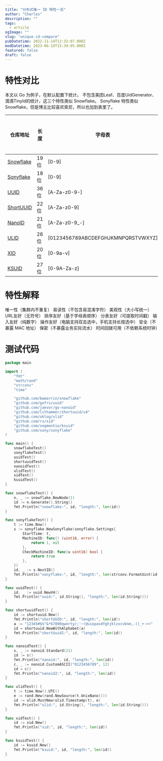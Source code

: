 ```yaml
---
title: "分布式唯一 ID 特性一览"
author: "Charles"
description: ""
tags:
  - article
ogImage: ""
slug: "unique-id-compare"
pubDatetime: 2022-11-14T12:32:07.000Z
modDatetime: 2023-06-19T15:39:05.000Z
featured: false
draft: false
---
```


# 特性对比

本文以 Go 为例子，在默认配置下统计。
不包含美团Leaf、百度UidGenerator、滴滴TinyId的统计，这三个特性类似 Snowflake。
Sonyflake 特性类似 Snowflake，但是博主比较喜欢索尼，所以也加到表里了。

| 仓库地址                                            | 长度 | 字母表                              | 包含时间戳 | 包含机器号 | 包含随机数 | 自定义种子 | 自定义码表 | 自定义长度 | 易读性 | 美观性 | URL友好 | 排序友好 | 分表友好 | 输入友好 | 操作友好 | 可以校验 |
| --------------------------------------------------- | ---- | ----------------------------------- | ---------- | ---------- | ---------- | ---------- | ---------- | ---------- | ------ | ------ | ------- | -------- | -------- | -------- | -------- | -------- |
| [Snowflake](https://github.com/bwmarrin/snowflake)  | 19位 | \[0-9]                              | ✔         | ✔         | <br />     | <br />     | <br />     | <br />     | ✔     | ✔     | ✔      | ✔       | ✔       | ✔       | ✔       | ✔       |
| [Sonyflake](https://github.com/sony/sonyflake)      | 18位 | \[0-9]                              | ✔         | ✔         | <br />     | <br />     | <br />     | <br />     | ✔     | ✔     | ✔      | ✔       | ✔       | ✔       | ✔       | ✔       |
| [UUID](https://github.com/gofrs/uuid)               | 36位 | \[A-Za-z0-9-]                       | <br />     | <br />     | ✔         | <br />     | <br />     | <br />     | <br /> | ✔     | <br />  | <br />   | <br />   | <br />   | <br />   | <br />   |
| [ShortUUID](https://github.com/lithammer/shortuuid) | 22位 | \[A-Za-z0-9]                        | <br />     | <br />     | ✔         | <br />     | ✔         | <br />     | ✔     | <br /> | ✔      | <br />   | <br />   | <br />   | ✔       | <br />   |
| [NanoID](https://github.com/jaevor/go-nanoid)       | 21位 | \[A-Za-z0-9\_-]                     | <br />     | <br />     | ✔         | <br />     | ✔         | ✔         | <br /> | <br /> | <br />  | <br />   | <br />   | <br />   | <br />   | <br />   |
| [ULID](https://github.com/oklog/ulid)               | 26位 | \[0123456789ABCDEFGHJKMNPQRSTVWXYZ] | ✔         | <br />     | ✔         | ✔         | <br />     | <br />     | <br /> | ✔     | ✔      | ✔       | ✔       | <br />   | ✔       | ✔       |
| [XID](https://github.com/rs/xid)                    | 20位 | \[0-9a-v]                           | ✔         | ✔         | ✔         | <br />     | <br />     | <br />     | <br /> | ✔     | ✔      | ✔       | ✔       | <br />   | ✔       | ✔       |
| [KSUID](https://github.com/segmentio/ksuid)         | 27位 | \[0-9A-Za-z]                        | ✔         | <br />     | ✔         | ✔         | <br />     | <br />     | <br /> | <br /> | ✔      | ✔       | ✔       | <br />   | ✔       | ✔       |

# 特性解释

唯一性（集群内不重复）
易读性（不包含易混淆字符）
美观性（大小写统一）
URL友好（无符号）
排序友好（基于字母表顺序）
分表友好（可提取时间戳）
输入友好（纯数字）
操作友好（电脑支持双击选中，手机支持长按选中）
安全（不暴露 MAC 地址）
保密（不暴露业务实际流水）
时间回拨可用（不依赖系统时钟）

# 测试代码

```go
package main

import (
	"fmt"
	"math/rand"
	"strconv"
	"time"

	"github.com/bwmarrin/snowflake"
	"github.com/gofrs/uuid"
	"github.com/jaevor/go-nanoid"
	"github.com/lithammer/shortuuid/v4"
	"github.com/oklog/ulid"
	"github.com/rs/xid"
	"github.com/segmentio/ksuid"
	"github.com/sony/sonyflake"
)

func main() {
	snowflakeTest()
	sonyflakeTest()
	uuidTest()
	shortuuidTest()
	nanoidTest()
	ulidTest()
	xidTest()
	ksuidTest()
}

func snowflakeTest() {
	n, _ := snowflake.NewNode(1)
	id := n.Generate().String()
	fmt.Println("snowflake:", id, "length:", len(id))
}

func sonyflakeTest() {
	t := time.Now()
	s := sonyflake.NewSonyflake(sonyflake.Settings{
		StartTime: t,
		MachineID: func() (uint16, error) {
			return 1, nil
		},
		CheckMachineID: func(u uint16) bool {
			return true
		},
	})
	id, _ := s.NextID()
	fmt.Println("sonyflake:", id, "length:", len(strconv.FormatUint(id, 10)))
}

func uuidTest() {
	id, _ := uuid.NewV4()
	fmt.Println("uuid:", id.String(), "length:", len(id.String()))
}

func shortuuidTest() {
	id := shortuuid.New()
	fmt.Println("shortUUID:", id, "length:", len(id))
	a := "12345#$%^&*67890qwerty/;'~!@uiopasdfghjklzxcvbnm,.()_+·><"
	id = shortuuid.NewWithAlphabet(a)
	fmt.Println("shortUuid2:", id, "length:", len(id))
}

func nanoidTest() {
	s, _ := nanoid.Standard(21)
	id := s()
	fmt.Println("nanoid:", id, "length:", len(id))
	c, _ := nanoid.CustomASCII("0123456789", 12)
	id = c()
	fmt.Println("nanoid2:", id, "length:", len(id))
}

func ulidTest() {
	t := time.Now().UTC()
	e := rand.New(rand.NewSource(t.UnixNano()))
	id := ulid.MustNew(ulid.Timestamp(t), e)
	fmt.Println("ulid:", id.String(), "length:", len(id.String()))
}

func xidTest() {
	id := xid.New()
	fmt.Println("xid:", id, "length:", len(id))
}

func ksuidTest() {
	id := ksuid.New()
	fmt.Println("ksuid:", id, "length:", len(id))
}
```
